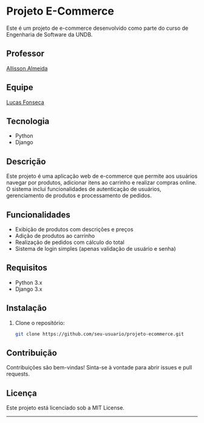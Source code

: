 # Projeto E-Commerce

Este é um projeto de e-commerce desenvolvido como parte do curso de Engenharia de Software da UNDB.

## Professor
[Allisson Almeida](https://www.linkedin.com/in/allisson-almeida-07b06497/)

## Equipe
[Lucas Fonseca](https://www.linkedin.com/in/lucasfonseca-dev/)

## Tecnologia
- Python
- Django

## Descrição
Este projeto é uma aplicação web de e-commerce que permite aos usuários navegar por produtos, adicionar itens ao carrinho e realizar compras online. O sistema inclui funcionalidades de autenticação de usuários, gerenciamento de produtos e processamento de pedidos.

## Funcionalidades
- Exibição de produtos com descrições e preços
- Adição de produtos ao carrinho
- Realização de pedidos com cálculo do total
- Sistema de login simples (apenas validação de usuário e senha)

## Requisitos
- Python 3.x
- Django 3.x

## Instalação
1. Clone o repositório:
    ```bash
    git clone https://github.com/seu-usuario/projeto-ecommerce.git
    ```

## Contribuição
Contribuições são bem-vindas! Sinta-se à vontade para abrir issues e pull requests.

## Licença
Este projeto está licenciado sob a MIT License.

---
